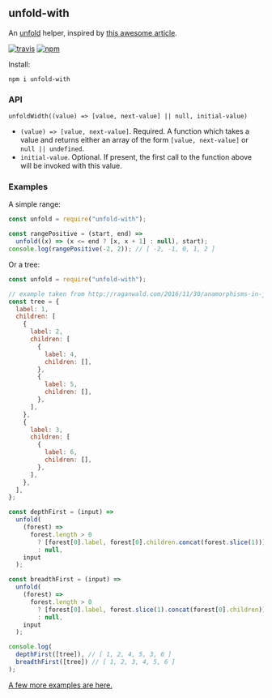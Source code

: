 ## unfold-with

An [unfold](https://en.wikipedia.org/wiki/Anamorphism) helper, inspired by [this awesome article](http://raganwald.com/2016/11/30/anamorphisms-in-javascript.html).

[![travis][travis-image]][travis-url]
[![npm][npm-image]][npm-url]

[travis-image]: https://travis-ci.org/maxnachlinger/unfold-with.svg?branch=master
[travis-url]: https://travis-ci.org/maxnachlinger/unfold-with
[npm-image]: https://img.shields.io/npm/v/unfold-with.svg?style=flat
[npm-url]: https://npmjs.org/package/unfold-with

Install:

```shell
npm i unfold-with
```

### API

`unfoldWidth((value) => [value, next-value] || null, initial-value)`

- `(value) => [value, next-value]`. Required. A function which takes a value and returns either an array of the form `[value, next-value]` or `null || undefined`.
- `initial-value`. Optional. If present, the first call to the function above will be invoked with this value.

### Examples

A simple range:

```javascript
const unfold = require("unfold-with");

const rangePositive = (start, end) =>
  unfold((x) => (x <= end ? [x, x + 1] : null), start);
console.log(rangePositive(-2, 2)); // [ -2, -1, 0, 1, 2 ]
```

Or a tree:

```javascript
const unfold = require("unfold-with");

// example taken from http://raganwald.com/2016/11/30/anamorphisms-in-javascript.html
const tree = {
  label: 1,
  children: [
    {
      label: 2,
      children: [
        {
          label: 4,
          children: [],
        },
        {
          label: 5,
          children: [],
        },
      ],
    },
    {
      label: 3,
      children: [
        {
          label: 6,
          children: [],
        },
      ],
    },
  ],
};

const depthFirst = (input) =>
  unfold(
    (forest) =>
      forest.length > 0
        ? [forest[0].label, forest[0].children.concat(forest.slice(1))]
        : null,
    input
  );

const breadthFirst = (input) =>
  unfold(
    (forest) =>
      forest.length > 0
        ? [forest[0].label, forest.slice(1).concat(forest[0].children)]
        : null,
    input
  );

console.log(
  depthFirst([tree]), // [ 1, 2, 4, 5, 3, 6 ]
  breadthFirst([tree]) // [ 1, 2, 3, 4, 5, 6 ]
);
```

[A few more examples are here.](./examples)
